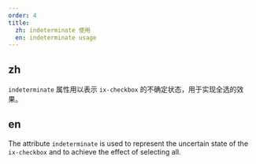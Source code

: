 ```yaml
---
order: 4
title:
  zh: indeterminate 使用
  en: indeterminate usage
---
```


## zh

`indeterminate` 属性用以表示 `ix-checkbox` 的不确定状态，用于实现全选的效果。

## en

The attribute `indeterminate` is used to represent the uncertain state of the `ix-checkbox` and to achieve the effect of selecting all.
